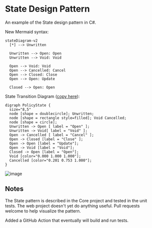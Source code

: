 # State Design Pattern

An example of the State design pattern in C#.

New Mermaid syntax:

```mermaid
stateDiagram-v2
  [*] --> Unwritten
  
  Unwritten --> Open: Open
  Unwritten --> Void: Void
  
  Open --> Void: Void
  Open --> Cancelled: Cancel
  Open --> Closed: Close
  Open --> Open: Update
  
  Closed --> Open: Open
```

State Transition Diagram ([copy here](http://www.webgraphviz.com/)):

```graphviz
digraph PolicyState {
  size="8,5"
  node [shape = doublecircle]; Unwritten;
  node [shape = rectangle style=filled]; Void Cancelled;
  node [shape = circle];
  Unwritten -> Open [ label = "Open" ];
  Unwritten -> Void[ label = "Void" ];
  Open -> Cancelled [ label = "Cancel" ];
  Open -> Closed [label = "Close" ];
  Open -> Open [label = "Update"];
  Open -> Void [label = "Void"];
  Closed -> Open [label = "Open"];
  Void [color="0.000 1.000 1.000"];
  Cancelled [color="0.201 0.753 1.000"];
}
```

![image](https://user-images.githubusercontent.com/782127/63168868-55e4be80-c003-11e9-9fc8-3dc6a26d4384.png)

## Notes

The State pattern is described in the Core project and tested in the unit tests. The web project doesn't yet do anything useful. Pull requests welcome to help visualize the pattern.

Added a GitHub Action that eventually will build and run tests.

